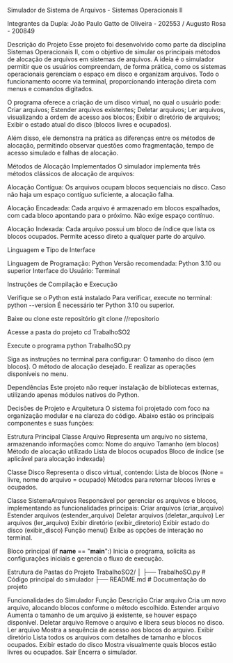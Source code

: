 Simulador de Sistema de Arquivos - Sistemas Operacionais II

Integrantes da Dupla: João Paulo Gatto de Oliveira - 202553  /  Augusto Rosa - 200849

Descrição do Projeto
Esse projeto foi desenvolvido como parte da disciplina Sistemas Operacionais II, com o objetivo de simular os principais métodos de alocação de arquivos em sistemas de arquivos.
A ideia é o simulador permitir que os usuários compreendam, de forma prática, como os sistemas operacionais gerenciam o espaço em disco e organizam arquivos.
Todo o funcionamento ocorre via terminal, proporcionando interação direta com menus e comandos digitados.

O programa oferece a criação de um disco virtual, no qual o usuário pode:
Criar arquivos;
Estender arquivos existentes;
Deletar arquivos;
Ler arquivos, visualizando a ordem de acesso aos blocos;
Exibir o diretório de arquivos;
Exibir o estado atual do disco (blocos livres e ocupados).

Além disso, ele demonstra na prática as diferenças entre os métodos de alocação, permitindo observar questões como fragmentação, tempo de acesso simulado e falhas de alocação.

Métodos de Alocação Implementados
O simulador implementa três métodos clássicos de alocação de arquivos:

Alocação Contígua: Os arquivos ocupam blocos sequenciais no disco.
Caso não haja um espaço contíguo suficiente, a alocação falha.

Alocação Encadeada: Cada arquivo é armazenado em blocos espalhados, com cada bloco apontando para o próximo.
Não exige espaço contínuo.

Alocação Indexada: Cada arquivo possui um bloco de índice que lista os blocos ocupados.
Permite acesso direto a qualquer parte do arquivo.

Linguagem e Tipo de Interface

Linguagem de Programação: Python
Versão recomendada: Python 3.10 ou superior
Interface do Usuário: Terminal

Instruções de Compilação e Execução

Verifique se o Python está instalado
Para verificar, execute no terminal:
python --version
É necessário ter Python 3.10 ou superior.

Baixe ou clone este repositório
git clone //repositorio

Acesse a pasta do projeto
cd TrabalhoSO2

Execute o programa
python TrabalhoSO.py

Siga as instruções no terminal para configurar:
O tamanho do disco (em blocos).
O método de alocação desejado.
E realizar as operações disponíveis no menu.

Dependências
Este projeto não requer instalação de bibliotecas externas, utilizando apenas módulos nativos do Python.

Decisões de Projeto e Arquitetura
O sistema foi projetado com foco na organização modular e na clareza do código. Abaixo estão os principais componentes e suas funções:

Estrutura Principal
Classe Arquivo
Representa um arquivo no sistema, armazenando informações como:
Nome do arquivo
Tamanho (em blocos)
Método de alocação utilizado
Lista de blocos ocupados
Bloco de índice (se aplicável para alocação indexada)

Classe Disco
Representa o disco virtual, contendo:
Lista de blocos (None = livre, nome do arquivo = ocupado)
Métodos para retornar blocos livres e ocupados.

Classe SistemaArquivos
Responsável por gerenciar os arquivos e blocos, implementando as funcionalidades principais:
Criar arquivos (criar_arquivo)
Estender arquivos (estender_arquivo)
Deletar arquivos (deletar_arquivo)
Ler arquivos (ler_arquivo)
Exibir diretório (exibir_diretorio)
Exibir estado do disco (exibir_disco)
Função menu()
Exibe as opções de interação no terminal.

Bloco principal (if __name__ == "__main__":)
Inicia o programa, solicita as configurações iniciais e gerencia o fluxo de execução.

Estrutura de Pastas do Projeto
TrabalhoSO2/
│
├── TrabalhoSO.py   # Código principal do simulador
├── README.md                  # Documentação do projeto

Funcionalidades do Simulador
Função	Descrição
Criar arquivo	Cria um novo arquivo, alocando blocos conforme o método escolhido.
Estender arquivo	Aumenta o tamanho de um arquivo já existente, se houver espaço disponível.
Deletar arquivo	Remove o arquivo e libera seus blocos no disco.
Ler arquivo	Mostra a sequência de acesso aos blocos do arquivo.
Exibir diretório	Lista todos os arquivos com detalhes de tamanho e blocos ocupados.
Exibir estado do disco	Mostra visualmente quais blocos estão livres ou ocupados.
Sair	Encerra o simulador.

